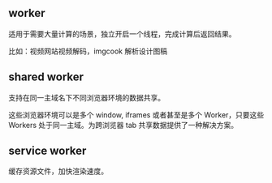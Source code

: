 ## worker

适用于需要大量计算的场景，独立开启一个线程，完成计算后返回结果。

比如：视频网站视频解码，imgcook 解析设计图稿

## shared worker

支持在同一主域名下不同浏览器环境的数据共享。

这些浏览器环境可以是多个 window, iframes 或者甚至是多个 Worker，只要这些 Workers 处于同一主域。为跨浏览器 tab 共享数据提供了一种解决方案。

## service worker

缓存资源文件，加快渲染速度。

